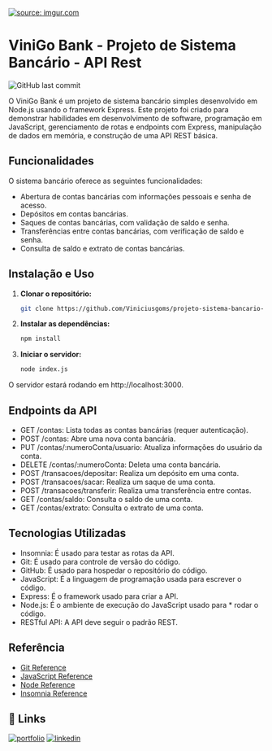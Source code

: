 <a href="https://imgur.com/a/z9mxhKC"><img src="https://i.imgur.com/B6wnbxW.png" title="source: imgur.com" /></a>


# ViniGo Bank - Projeto de Sistema Bancário - API Rest

![GitHub last commit](https://img.shields.io/github/last-commit/Viniciusgoms/projeto-sistema-bancario-api-rest)

O ViniGo Bank é um projeto de sistema bancário simples desenvolvido em Node.js usando o framework Express. Este projeto foi criado para demonstrar habilidades em desenvolvimento de software, programação em JavaScript, gerenciamento de rotas e endpoints com Express, manipulação de dados em memória, e construção de uma API REST básica.


## Funcionalidades

O sistema bancário oferece as seguintes funcionalidades:

- Abertura de contas bancárias com informações pessoais e senha de acesso.
- Depósitos em contas bancárias.
- Saques de contas bancárias, com validação de saldo e senha.
- Transferências entre contas bancárias, com verificação de saldo e senha.
- Consulta de saldo e extrato de contas bancárias.

## Instalação e Uso

1. **Clonar o repositório:**
   ```bash
   git clone https://github.com/Viniciusgoms/projeto-sistema-bancario-api-rest
   ``` 
2. **Instalar as dependências:**
   ```bash
   npm install
3. **Iniciar o servidor:**
   ```bash
   node index.js
O servidor estará rodando em http://localhost:3000.



## Endpoints da API

* GET /contas: Lista todas as contas bancárias (requer autenticação).
* POST /contas: Abre uma nova conta bancária.
* PUT /contas/:numeroConta/usuario: Atualiza informações do usuário da conta.
* DELETE /contas/:numeroConta: Deleta uma conta bancária.
* POST /transacoes/depositar: Realiza um depósito em uma conta.
* POST /transacoes/sacar: Realiza um saque de uma conta.
* POST /transacoes/transferir: Realiza uma transferência entre contas.
* GET /contas/saldo: Consulta o saldo de uma conta.
* GET /contas/extrato: Consulta o extrato de uma conta.

## Tecnologias Utilizadas

* Insomnia: É usado para testar as rotas da API.
* Git: É usado para controle de versão do código.
* GitHub: É usado para hospedar o repositório do código.
* JavaScript: É a linguagem de programação usada para escrever o código.
* Express: É o framework usado para criar a API.
* Node.js: É o ambiente de execução do JavaScript usado para * rodar o código.
* RESTful API: A API deve seguir o padrão REST.

## Referência

 - [Git Reference](https://git-scm.com/docs)
 - [JavaScript Reference](https://developer.mozilla.org/pt-BR/docs/Web/JavaScript)
 - [Node Reference](https://nodejs.org/en/docs)
 - [Insomnia Reference](https://docs.insomnia.rest/)



## 🔗 Links
[![portfolio](https://img.shields.io/badge/my_portfolio-000?style=for-the-badge&logo=ko-fi&logoColor=white)](https://github.com/Viniciusgoms)
[![linkedin](https://img.shields.io/badge/linkedin-0A66C2?style=for-the-badge&logo=linkedin&logoColor=white)](https://www.linkedin.com/in/viniciusgomss/)


